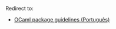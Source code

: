 Redirect to:

*   [OCaml package guidelines (Português)](/index.php/OCaml_package_guidelines_(Portugu%C3%AAs) "OCaml package guidelines (Português)")